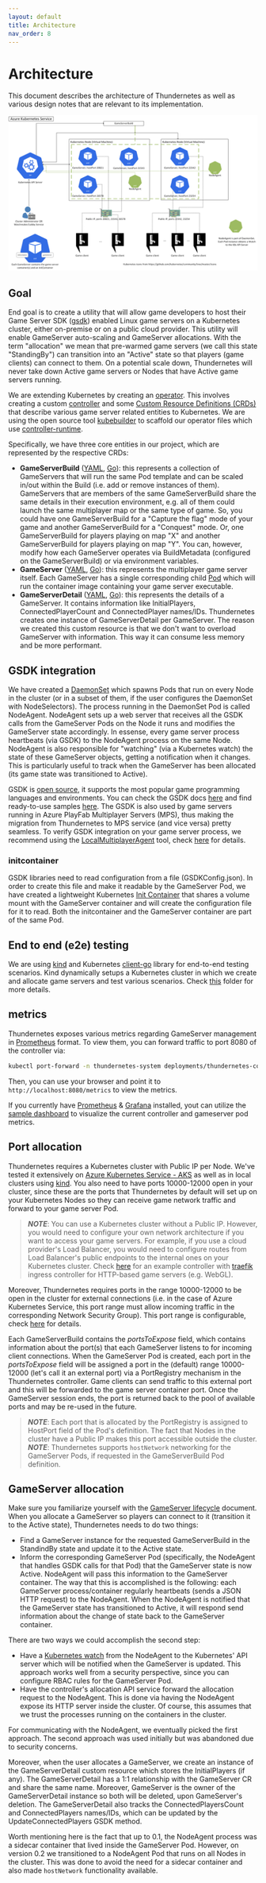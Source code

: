 ```yaml
---
layout: default
title: Architecture
nav_order: 8
---
```


# Architecture

This document describes the architecture of Thundernetes as well as various design notes that are relevant to its implementation.

[![Architecture diagram](assets/images/diagram.png)](assets/images/diagram.png)

## Goal

End goal is to create a utility that will allow game developers to host their Game Server SDK ([gsdk](http://github.com/playfab/gsdk)) enabled Linux game servers on a Kubernetes cluster, either on-premise or on a public cloud provider. This utility will enable GameServer auto-scaling and GameServer allocations. With the term "allocation" we mean that pre-warmed game servers (we call this state "StandingBy") can transition into an "Active" state so that players (game clients) can connect to them. On a potential scale down, Thundernetes will never take down Active game servers or Nodes that have Active game servers running.

We are extending Kubernetes by creating an [operator](https://kubernetes.io/docs/concepts/extend-kubernetes/operator/). This involves creating a custom [controller](https://kubernetes.io/docs/concepts/architecture/controller/) and some [Custom Resource Definitions (CRDs)](https://kubernetes.io/docs/concepts/extend-kubernetes/api-extension/custom-resources/) that describe various game server related entities to Kubernetes. We are using the open source tool [kubebuilder](https://github.com/kubernetes-sigs/kubebuilder) to scaffold our operator files which use [controller-runtime](https://github.com/kubernetes-sigs/controller-runtime).

Specifically, we have three core entities in our project, which are represented by the respective CRDs:

- **GameServerBuild** ([YAML](http://github.com/playfab/thundernetes/tree/main/pkg/operator/config/crd/bases/mps.playfab.com_gameserverbuilds.yaml), [Go](http://github.com/playfab/thundernetes/tree/main/pkg/operator/api/v1alpha1/gameserverbuild_types.go)): this represents a collection of GameServers that will run the same Pod template and can be scaled in/out within the Build (i.e. add or remove instances of them). GameServers that are members of the same GameServerBuild share the same details in their execution environment, e.g. all of them could launch the same multiplayer map or the same type of game. So, you could have one GameServerBuild for a "Capture the flag" mode of your game and another GameServerBuild for a "Conquest" mode. Or, one GameServerBuild for players playing on map "X" and another GameServerBuild for players playing on map "Y". You can, however, modify how each GameServer operates via BuildMetadata (configured on the GameServerBuild) or via environment variables.
- **GameServer** ([YAML](http://github.com/playfab/thundernetes/tree/main/pkg/operator/config/crd/bases/mps.playfab.com_gameservers.yaml), [Go](http://github.com/playfab/thundernetes/tree/main/pkg/operator/api/v1alpha1/gameserver_types.go)): this represents the multiplayer game server itself. Each GameServer has a single corresponding child [Pod](https://kubernetes.io/docs/concepts/workloads/pods/pod/) which will run the container image containing your game server executable.
- **GameServerDetail** ([YAML](http://github.com/playfab/thundernetes/tree/main/pkg/operator/config/crd/bases/mps.playfab.com_gameserverdetails.yaml), [Go](http://github.com/playfab/thundernetes/tree/main/pkg/operator/api/v1alpha1/gameserverdetail_types.go)): this represents the details of a GameServer. It contains information like InitialPlayers, ConnectedPlayerCount and ConnectedPlayer names/IDs. Thundernetes creates one instance of GameServerDetail per GameServer. The reason we created this custom resource is that we don't want to overload GameServer with information. This way it can consume less memory and be more performant.

## GSDK integration

We have created a [DaemonSet](https://kubernetes.io/docs/concepts/workloads/controllers/daemonset/) which spawns Pods that run on every Node in the cluster (or in a subset of them, if the user configures the DaemonSet with NodeSelectors). The process running in the DaemonSet Pod is called NodeAgent. NodeAgent sets up a web server that receives all the GSDK calls from the GameServer Pods on the Node it runs and modifies the GameServer state accordingly. In essense, every game server process heartbeats (via GSDK) to the NodeAgent process on the same Node. NodeAgent is also responsible for "watching" (via a Kubernetes watch) the state of these GameServer objects, getting a notification when it changes. This is particularly useful to track when the GameServer has been allocated (its game state was transitioned to Active).

GSDK is [open source](https://github.com/PlayFab/gsdk), it supports the most popular game programming languages and environments. You can check the GSDK docs [here](https://docs.microsoft.com/gaming/playfab/features/multiplayer/servers/integrating-game-servers-with-gsdk) and find ready-to-use samples [here](https://github.com/PlayFab/MpsSamples). The GSDK is also used by game servers running in Azure PlayFab Multiplayer Servers (MPS), thus making the migration from Thundernetes to MPS service (and vice versa) pretty seamless. To verify GSDK integration on your game server process, we recommend using the [LocalMultiplayerAgent](https://github.com/PlayFab/MpsAgent) tool, check [here](howtos/runlocalmultiplayeragent.md) for details.

### initcontainer

GSDK libraries need to read configuration from a file (GSDKConfig.json). In order to create this file and make it readable by the GameServer Pod, we have created a lightweight Kubernetes [Init Container](https://kubernetes.io/docs/concepts/workloads/pods/init-containers/) that shares a volume mount with the GameServer container and will create the configuration file for it to read. Both the initcontainer and the GameServer container are part of the same Pod.

## End to end (e2e) testing

We are using [kind](https://kind.sigs.k8s.io/) and Kubernetes [client-go](https://github.com/kubernetes/client-go) library for end-to-end testing scenarios. Kind dynamically setups a Kubernetes cluster in which we create and allocate game servers and test various scenarios. Check [this](../cmd/e2e) folder for more details.

## metrics

Thundernetes exposes various metrics regarding GameServer management in [Prometheus](https://prometheus.io) format. To view them, you can forward traffic to port 8080 of the controller via:

```bash
kubectl port-forward -n thundernetes-system deployments/thundernetes-controller-manager 8080:8080
```

Then, you can use your browser and point it to `http://localhost:8080/metrics` to view the metrics.

If you currently have [Prometheus](https://prometheus.io) & [Grafana](https://grafana.org) installed, yout can utilize the [sample dashboard](http://github.com/playfab/thundernetes/tree/main/samples/grafana/readme.md) to visualize the current controller and gameserver pod metrics.

## Port allocation

Thundernetes requires a Kubernetes cluster with Public IP per Node. We've tested it extensively on [Azure Kubernetes Service - AKS](https://docs.microsoft.com/azure/aks/intro-kubernetes) as well as in local clusters using [kind](https://kind.sigs.k8s.io/). You also need to have ports 10000-12000 open in your cluster, since these are the ports that Thundernetes by default will set up on your Kubernetes Nodes so they can receive game network traffic and forward to your game server Pod. 

> _**NOTE**_: You can use a Kubernetes cluster without a Public IP. However, you would need to configure your own network architecture if you want to access your game servers. For example, if you use a cloud provider's Load Balancer, you would need to configure routes from Load Balancer's public endpoints to the internal ones on your Kubernetes cluster. Check [here](https://github.com/dgkanatsios/thundernetescontrib/tree/main/traefikingress) for an example controller with [traefik](https://github.com/traefik/traefik) ingress controller for HTTP-based game servers (e.g. WebGL).

Moreover, Thundernetes requires ports in the range 10000-12000 to be open in the cluster for external connections (i.e. in the case of Azure Kubernetes Service, this port range must allow incoming traffic in the corresponding Network Security Group). This port range is configurable, check [here](howtos/configureportrange.md) for details. 

Each GameServerBuild contains the *portsToExpose* field, which contains information about the port(s) that each GameServer listens to for incoming client connections. When the GameServer Pod is created, each port in the *portsToExpose* field will be assigned a port in the (default) range 10000-12000 (let's call it an external port) via a PortRegistry mechanism in the Thundernetes controller. Game clients can send traffic to this external port and this will be forwarded to the game server container port. Once the GameServer session ends, the port is returned back to the pool of available ports and may be re-used in the future.

> _**NOTE**_: Each port that is allocated by the PortRegistry is assigned to HostPort field of the Pod's definition. The fact that Nodes in the cluster have a Public IP makes this port accessible outside the cluster.
> _**NOTE**_: Thundernetes supports `hostNetwork` networking for the GameServer Pods, if requested in the GameServerBuild Pod definition.

## GameServer allocation

Make sure you familiarize yourself with the [GameServer lifecycle](gameserverlifecycle.md) document. When you allocate a GameServer so players can connect to it (transition it to the Active state), Thundernetes needs to do two things:

- Find a GameServer instance for the requested GameServerBuild in the StandindBy state and update it to the Active state.
- Inform the corresponding GameServer Pod (specifically, the NodeAgent that handles GSDK calls for that Pod) that the GameServer state is now Active. NodeAgent will pass this information to the GameServer container. The way that this is accomplished is the following: each GameServer process/container regularly heartbeats (sends a JSON HTTP request) to the NodeAgent. When the NodeAgent is notified that the GameServer state has transitioned to Active, it will respond send information about the change of state back to the GameServer container.

There are two ways we could accomplish the second step:

- Have a [Kubernetes watch](https://kubernetes.io/docs/reference/using-api/api-concepts/#efficient-detection-of-changes) from the NodeAgent to the Kubernetes' API server which will be notified when the GameServer is updated. This approach works well from a security perspective, since you can configure RBAC rules for the GameServer Pod.
- Have the controller's allocation API service forward the allocation request to the NodeAgent. This is done via having the NodeAgent expose its HTTP server inside the cluster. Of course, this assumes that we trust the processes running on the containers in the cluster.

For communicating with the NodeAgent, we eventually picked the first approach. The second approach was used initially but was abandoned due to security concerns.

Moreover, when the user allocates a GameServer, we create an instance of the GameServerDetail custom resource which stores the InitialPlayers (if any). The GameServerDetail has a 1:1 relationship with the GameServer CR and share the same name. Moreover, GameServer is the owner of the GameServerDetail instance so both will be deleted, upon GameServer's deletion. The GameServerDetail also tracks the ConnectedPlayersCount and ConnectedPlayers names/IDs, which can be updated by the UpdateConnectedPlayers GSDK method.

Worth mentioning here is the fact that up to 0.1, the NodeAgent process was a sidecar container that lived inside the GameServer Pod. However, on version 0.2 we transitioned to a NodeAgent Pod that runs on all Nodes in the cluster. This was done to avoid the need for a sidecar container and also made `hostNetwork` functionality available.
